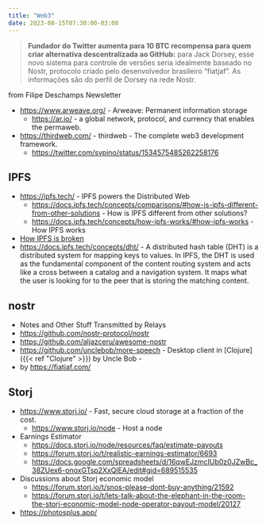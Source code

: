 ```yaml
---
title: "Web3"
date: 2023-08-15T07:30:00-03:00
---
```

> **Fundador do Twitter aumenta para 10 BTC recompensa para quem criar alternativa descentralizada ao GitHub:** para Jack Dorsey, esse novo sistema para controle de versões seria idealmente baseado no Nostr, protocolo criado pelo desenvolvedor brasileiro “fiatjaf”. As informações são do perfil de Dorsey na rede Nostr.
  > 
  from Filipe Deschamps Newsletter
- https://www.arweave.org/ - Arweave: Permanent information storage
	- https://ar.io/ - a global network, protocol, and currency that enables the permaweb.
- https://thirdweb.com/ - thirdweb - The complete web3 development framework.
	- https://twitter.com/svpino/status/1534575485262258176

## IPFS
- https://ipfs.tech/ - IPFS powers the Distributed Web
	- https://docs.ipfs.tech/concepts/comparisons/#how-is-ipfs-different-from-other-solutions - How is IPFS different from other solutions?
	- https://docs.ipfs.tech/concepts/how-ipfs-works/#how-ipfs-works - How IPFS works
- [How IPFS is broken](https://fiatjaf.com/d5031e5b.html)
- https://docs.ipfs.tech/concepts/dht/ - A distributed hash table (DHT) is a distributed system for mapping keys to values. In IPFS, the DHT is used as the fundamental component of the content routing system and acts like a cross between a catalog and a navigation system. It maps what the user is looking for to the peer that is storing the matching content.

## nostr
- Notes and Other Stuff Transmitted by Relays
- https://github.com/nostr-protocol/nostr
- https://github.com/aljazceru/awesome-nostr
- https://github.com/unclebob/more-speech - Desktop client in [Clojure]({{< ref "Clojure" >}}) by Uncle Bob -
- by https://fiatjaf.com/

## Storj
- https://www.storj.io/ - Fast, secure cloud storage at a fraction of the cost.
	- https://www.storj.io/node - Host a node
- Earnings Estimator
	- https://docs.storj.io/node/resources/faq/estimate-payouts
	- https://forum.storj.io/t/realistic-earnings-estimator/6693
	- https://docs.google.com/spreadsheets/d/16qwEJzmcIUb0z0JZwBc_38ZUex6-onoxGTsp2XxQlEA/edit#gid=689515535
- Discussions about Storj economic model
	- https://forum.storj.io/t/snos-please-dont-buy-anything/21592
	- https://forum.storj.io/t/lets-talk-about-the-elephant-in-the-room-the-storj-economic-model-node-operator-payout-model/20127
- https://photosplus.app/